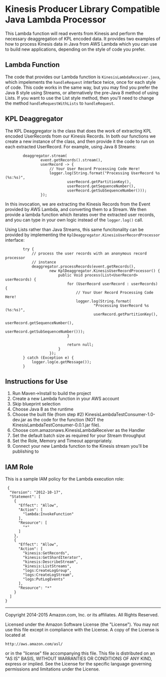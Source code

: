 # Kinesis Producer Library Compatible Java Lambda Processor

This Lambda function will read events from Kinesis and perform the necessary deaggregation of KPL encoded data. It provides two examples of how to process Kinesis data in Java from AWS Lambda which you can use to build new applications, depending on the style of code you prefer.

## Lambda Function

The code that provides our Lambda function is `KinesisLambdaReceiver.java`, which impelements the `handleRequest` interface twice, once for each style of code. This code works in the same way, but you may find you prefer the Java 8 style using Streams, or alternatively the pre-Java 8 method of using Lists. If you want to use the List style method, then you'll need to change the method `handleRequestWithLists` to `handleRequest`.

## KPL Deaggregator

The KPL Deaggregator is the class that does the work of extracting KPL encoded UserRecords from our Kinesis Records. In both our functions we create a new instance of the class, and then provide it the code to run on each extracted UserRecord. For example, using Java 8 Streams:

```
		deaggregator.stream(
				event.getRecords().stream(),
				userRecord -> {
					// Your User Record Processing Code Here!
					logger.log(String.format("Processing UserRecord %s (%s:%s)",
							userRecord.getPartitionKey(),
							userRecord.getSequenceNumber(),
							userRecord.getSubSequenceNumber()));
				});
```

In this invocation, we are extracting the Kinesis Records from the Event provided by AWS Lambda, and converting them to a Stream. We then provide a lambda function which iterates over the extracted user records, and you can type in your own logic instead of the `logger.log()` call.

Using Lists rather than Java Streams, this same funcitonality can be provided by implementing the `KplDeaggregator.KinesisUserRecordProcessor` interface:

```
		try {
			// process the user records with an anonymous record processor
			// instance
			deaggregator.processRecords(event.getRecords(),
					new KplDeaggregator.KinesisUserRecordProcessor() {
						public Void process(List<UserRecord> userRecords) {
							for (UserRecord userRecord : userRecords) {
								// Your User Record Processing Code Here!
								logger.log(String.format(
										"Processing UserRecord %s (%s:%s)",
										userRecord.getPartitionKey(),
										userRecord.getSequenceNumber(),
										userRecord.getSubSequenceNumber()));
							}

							return null;
						}
					});
		} catch (Exception e) {
			logger.log(e.getMessage());
		}
```

## Instructions for Use

1. Run Maven->Install to build the project
2. Create a new Lambda function in your AWS account
3. Skip blueprint selection
4. Choose Java 8 as the runtime
5. Choose the built file (from step #2) KinesisLambdaTestConsumer-1.0-dev.jar as the code for the function (NOT the KinesisLambdaTestConsumer-0.0.1.jar file).
6. Choose com.amazonaws.KinesisLambdaReceiver as the Handler
7. Set the default batch size as required for your Stream throughput
8. Set the Role, Memory and Timeout appropriately.
9. Connect your new Lambda function to the Kinesis stream you'll be publishing to

## IAM Role

This is a sample IAM policy for the Lambda execution role:

```
 {
  "Version": "2012-10-17",
  "Statement": [
    {
      "Effect": "Allow",
      "Action": [
        "lambda:InvokeFunction"
      ],
      "Resource": [
        "*"
      ]
    },
    {
      "Effect": "Allow",
      "Action": [
        "kinesis:GetRecords",
        "kinesis:GetShardIterator",
        "kinesis:DescribeStream",
        "kinesis:ListStreams",
        "logs:CreateLogGroup",
        "logs:CreateLogStream",
        "logs:PutLogEvents"
      ],
      "Resource": "*"
    }
  ]
}
```

----

Copyright 2014-2015 Amazon.com, Inc. or its affiliates. All Rights Reserved.

Licensed under the Amazon Software License (the "License"). You may not use this file except in compliance with the License. A copy of the License is located at

	http://aws.amazon.com/asl/

or in the "license" file accompanying this file. This file is distributed on an "AS IS" BASIS, WITHOUT WARRANTIES OR CONDITIONS OF ANY KIND, express or implied. See the License for the specific language governing permissions and limitations under the License.